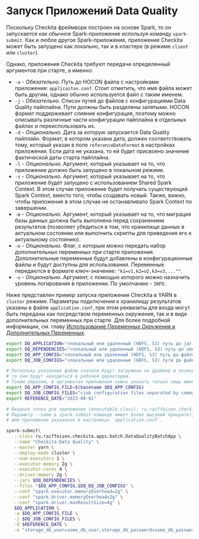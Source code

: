 # Запуск Приложений Data Quality

Поскольку Checkita фреймворк построен на основе Spark, то он запускается как обычное Spark-приложение используя
команду `spark-submit`. Как и любое другое Spark-приложение, приложение Checkita может быть запущено как локально,
так и в кластере (в режиме `client` или `cluster`).

Однако, приложения Checkita требуют передачи определенный аргументов при старте, а именно:

* `-a` - *Обязательно*. Путь до HOCON файла с настройками приложения: `applicaiton.conf`. Стоит отметить, что имя файла
  может быть другим, однако обычно используется файл с таким именем.
* `-j` - *Обязательно*. Список путей до файлов с конфигурациями Data Quality пайплайна. Пути должны быть разделены 
  запятыми. HOCON формат поддерживает слияние конфигурация, поэтому можно описывать различные части конфигурации
  пайплайна в отдельных файлах и переиспользовать их.
* `-d` - *Опционально*. Дата за которую запускается Data Quality пайплайн. Формат, в котором указана дата, должен 
  соответствовать тому, который указан в поле `referenceDateFormat` в настройках приложения. Если дата не указана,
  то ей будет присвоено значение фактической даты старта пайплайна.
* `-l` - *Опционально*. Аргумент, который указывает на то, что приложение должно быть запущено в локальном режиме.
* `-s` - *Опционально*. Аргумент, который указывает на то, что приложение будет запущено с использованием Shared
  Spark Context. В этом случае приложение будет получать существующий Spark Context, вместо того, чтобы создавать новый.
  Также, важно, чтобы приложение в этом случае не останавливало Spark Context по завершении.
* `-m` - *Опционально*. Аргумент, который указывает на то, что миграция базы данных должна быть выполнена перед
  сохранением результатов (позволяет убедиться в том, что хранилище данных в актуальном состоянии или выполнить скрипты
  для приведения его к актуальному состоянию).
* `-e` - *Опционально*. Флаг, с которым можно передать набор дополнительных переменных при старте приложения. 
  Дополнительные переменные будут добавлены в конфигурационные файлы и будут доступны для использования. Переменные 
  передаются в формате ключ-значение: `"k1=v1,k2=v2,k3=v3,...""`.
* `-v` - *Опционально*. Аргумент, с помощью которого можно назначить уровень логирования в приложении.
  По умолчанию - `INFO`.

Ниже представлен пример запуска приложения Checkita в YARN в `cluster` режиме.
Параметры подключения к хранилищу результатов указаны в файле `application.conf`, при этом реквизиты для входа могут
быть переданы как посредством переменных окружения, так и в виде дополнительных переменных при старте. 
Для более подробной информации, см. главу
[Использование Переменных Окружения и Дополнительных Переменных](../02-general-concepts/02-EnvironmentAndExtraVariables.md).

```bash
export DQ_APPLICATION="<локальный или удаленный (HDFS, S3) путь до jar с приложением>"
export DQ_DEPENDENCIES="<локальный или удаленный (HDFS, S3) путь до uber-jar с зависимостями приложения>"
export DQ_APP_CONFIG="<локальный или удаленный (HDFS, S3) путь до файла с настройками приложения>"
export DQ_JOB_CONFIGS="<локальные или удаленные (HDFS, S3) пути до файлов с конфигурацией пайплайна (разделены запятыми)>"

# Поскольку указанные файлы сначала будут загружены на драйвер и экзекьюторы,
# то они будут находиться в рабочей директории. 
# Таким образом, в аргументах приложения нужно указать только лишь имена файлов:
export DQ_APP_CONFIG_FILE=$(basename $DQ_APP_CONFIG)
export DQ_JOB_CONFIG_FILES="<job configuration files separated by commas (only file names)>"
export REFERENCE_DATE="2023-08-01"

# Входная точка для приложения (executable class): ru.raiffeisen.checkita.apps.batch.DataQualityBatchApp
# Параметр --name в spark-submit команде имеет более высокий приоритет, чем
# имя приложения указанное в настройках `application.conf`.

spark-submit\
   --class ru.raiffeisen.checkita.apps.batch.DataQualityBatchApp \
   --name "Checkita Data Quality" \
   --master yarn \
   --deploy-mode cluster \
   --num-executors 1 \
   --executor-memory 2g \
   --executor-cores 4 \
   --driver-memory 2g \
   --jars $DQ_DEPENDENCIES \
   --files "$DQ_APP_CONFIG,$DQ_DQ_JOB_CONFIGS" \
   --conf "spark.executor.memoryOverhead=2g" \
   --conf "spark.driver.memoryOverhead=2g" \
   --conf "spark.driver.maxResultSize=4g" \
   $DQ_APPLICATION \
   -a $DQ_APP_CONFIG_FILE \
   -j $DQ_JOB_CONFIG_FILES \
   -d $REFERENCE_DATE \
   -e "storage_db_user=some_db_user,storage_db_password=some_db_password"
```